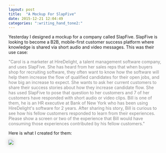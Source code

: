 ```yaml
---
layout: post
title:  "A Mockup For SlapFive"
date: 2015-12-21 12:04:49
categories: ":writing_hand_tone2:"
---
```


<p>Yesterday I designed a mockup for a company called SlapFive. SlapFive is looking to become a B2B, mobile-first customer success platform where knowledge is shared via short audio and video messages. This was their use case:</p>
<p style="color: #888">"Carol is a marketer at HireDelight, a talent management software company, and uses SlapFive. She has heard from her sales reps that when buyers shop for recruiting software, they often want to know how the software will help them increase the flow of qualified candidates for their open jobs, and how big an increase to expect. She wants to ask her current customers to share their success stories about how they increase candidate flow.  She has used SlapFive to pose that question to her customers and 7 of her customers have responded with short audio or video clips.  Bill is one of them, he is an HR executive at Bank of New York who has been using HireDelight's software for 2 years. After sharing his story, Bill is curious to see how his fellow customers responded to learn from their experiences. Please show a screen or two of the experience that Bill would have consuming those experiences contributed by his fellow customers."</p>
<p>Here is what I created for them:</p>
<img  style="box-shadow: 0 0 15px rgba(0, 0, 0, .25);" src="http://i.imgur.com/WoNWkla.png">
